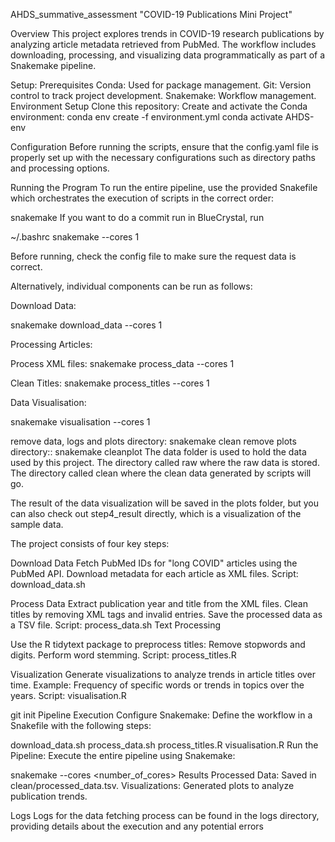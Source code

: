 AHDS_summative_assessment "COVID-19 Publications Mini Project"

Overview
This project explores trends in COVID-19 research publications by analyzing article metadata retrieved from PubMed. The workflow includes downloading, processing, and visualizing data programmatically as part of a Snakemake pipeline.

Setup:
Prerequisites
Conda: Used for package management.
Git: Version control to track project development.
Snakemake: Workflow management.
Environment Setup
Clone this repository:
Create and activate the Conda environment:
conda env create -f environment.yml
conda activate AHDS-env

Configuration
Before running the scripts, ensure that the config.yaml file is properly set up with the necessary configurations such as directory paths and processing options.

Running the Program
To run the entire pipeline, use the provided Snakefile which orchestrates the execution of scripts in the correct order:

snakemake
If you want to do a commit run in BlueCrystal, run

~/.bashrc
snakemake  --cores 1  

Before running, check the config file to make sure the request data is correct.

Alternatively, individual components can be run as follows:

Download Data:

snakemake download_data --cores 1

Processing Articles:

Process XML files:
snakemake process_data  --cores 1

Clean Titles:
snakemake process_titles --cores 1

Data Visualisation:

snakemake visualisation --cores 1


remove data, logs and plots directory:
snakemake clean
remove plots directory::
snakemake cleanplot
The data folder is used to hold the data used by this project. The directory called raw where the raw data is stored. The directory called clean where the clean data generated by scripts will go.

The result of the data visualization will be saved in the plots folder, but you can also check out step4_result directly, which is a visualization of the sample data.


The project consists of four key steps:

Download Data
Fetch PubMed IDs for "long COVID" articles using the PubMed API.
Download metadata for each article as XML files.
Script: download_data.sh

Process Data
Extract publication year and title from the XML files.
Clean titles by removing XML tags and invalid entries.
Save the processed data as a TSV file.
Script: process_data.sh
Text Processing

Use the R tidytext package to preprocess titles:
Remove stopwords and digits.
Perform word stemming.
Script: process_titles.R

Visualization
Generate visualizations to analyze trends in article titles over time.
Example: Frequency of specific words or trends in topics over the years.
Script: visualisation.R

git init
Pipeline Execution
Configure Snakemake: Define the workflow in a Snakefile with the following steps:

download_data.sh
process_data.sh
process_titles.R
visualisation.R
Run the Pipeline: Execute the entire pipeline using Snakemake:

snakemake --cores <number_of_cores>
Results
Processed Data: Saved in clean/processed_data.tsv.
Visualizations: Generated plots to analyze publication trends.

Logs
Logs for the data fetching process can be found in the logs directory, providing details about the execution and any potential errors
